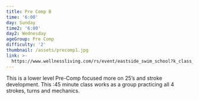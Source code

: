 ```yaml
---
title: Pre Comp B
time: '6:00'
day: Sunday
time2: '6:00'
day2: Wednesday
ageGroup: Pre Comp
difficulty: '2'
thumbnail: /assets/precomp1.jpg
link: >-
  https://www.wellnessliving.com/rs/event/eastside_swim_school?k_class_tab=12269&uid=0&id_class_tab=2
---
```

This is a lower level Pre-Comp focused more on 25’s and stroke development.  This :45 minute class works as a group practicing all 4 strokes, turns and mechanics.

